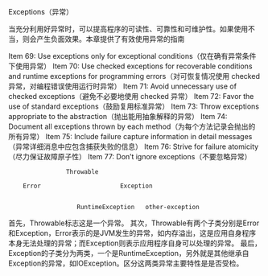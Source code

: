 Exceptions（异常）

当充分利用好异常时，可以提高程序的可读性、可靠性和可维护性。如果使用不当，则会产生负面效果。本章提供了有效使用异常的指南

Item 69: Use exceptions only for exceptional conditions（仅在确有异常条件下使用异常）
Item 70: Use checked exceptions for recoverable conditions and runtime exceptions for programming errors（对可恢复情况使用 checked 异常，对编程错误使用运行时异常）
Item 71: Avoid unnecessary use of checked exceptions（避免不必要地使用 checked 异常）
Item 72: Favor the use of standard exceptions（鼓励复用标准异常）
Item 73: Throw exceptions appropriate to the abstraction（抛出能用抽象解释的异常）
Item 74: Document all exceptions thrown by each method（为每个方法记录会抛出的所有异常）
Item 75: Include failure capture information in detail messages（异常详细消息中应包含捕获失败的信息）
Item 76: Strive for failure atomicity（尽力保证故障原子性）
Item 77: Don’t ignore exceptions（不要忽略异常）



                    Throwable

        Error                      Exception
   
                
                       RuntimeException   other-exception


首先，Throwable标志这是一个异常。
其次，Throwable有两个子类分别是Error和Exception，Error表示的是JVM发生的异常，如内存溢出，这是应用自身程序本身无法处理的异常；而Exception则表示应用程序自身可以处理的异常。
最后，Exception的子类分为两类，一个是RuntimeException，另外就是其他继承自Exception的异常，如IOException。区分这两类异常主要特性是是否受检。